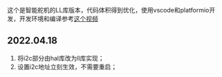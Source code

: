 这个是智能舵机的LL库版本，代码体积得到优化，使用vscode和platformio开发，开发环境和编译参考[这个视频](https://www.bilibili.com/video/BV1US4y1P7Xr/)

## **2022.04.18**

1. 将i2c部分由hal库改为ll库实现；
2. 设置i2c地址立刻生效，不需要重启；